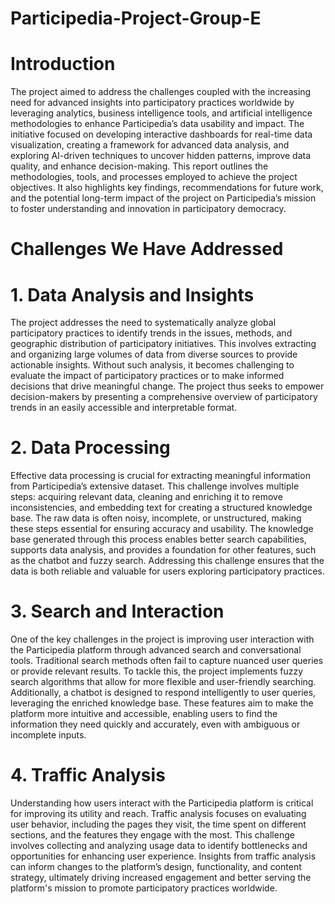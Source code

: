 # Participedia-Project-Group-E

# Introduction 
The project aimed to address the challenges coupled with the increasing need for advanced insights into participatory practices worldwide by leveraging analytics, business intelligence tools, and artificial intelligence methodologies to enhance Participedia’s data usability and impact. The initiative focused on developing interactive dashboards for real-time data visualization, creating a framework for advanced data analysis, and exploring AI-driven techniques to uncover hidden patterns, improve data quality, and enhance decision-making. This report outlines the methodologies, tools, and processes employed to achieve the project objectives. It also highlights key findings, recommendations for future work, and the potential long-term impact of the project on Participedia’s mission to foster understanding and innovation in participatory democracy.

# Challenges We Have Addressed

# 1.	Data Analysis and Insights
The project addresses the need to systematically analyze global participatory practices to identify trends in the issues, methods, and geographic distribution of participatory initiatives. This involves extracting and organizing large volumes of data from diverse sources to provide actionable insights. Without such analysis, it becomes challenging to evaluate the impact of participatory practices or to make informed decisions that drive meaningful change. The project thus seeks to empower decision-makers by presenting a comprehensive overview of participatory trends in an easily accessible and interpretable format.
# 2.	 Data Processing
Effective data processing is crucial for extracting meaningful information from Participedia’s extensive dataset. This challenge involves multiple steps: acquiring relevant data, cleaning and enriching it to remove inconsistencies, and embedding text for creating a structured knowledge base. The raw data is often noisy, incomplete, or unstructured, making these steps essential for ensuring accuracy and usability. The knowledge base generated through this process enables better search capabilities, supports data analysis, and provides a foundation for other features, such as the chatbot and fuzzy search. Addressing this challenge ensures that the data is both reliable and valuable for users exploring participatory practices.
# 3.    Search and Interaction
One of the key challenges in the project is improving user interaction with the Participedia platform through advanced search and conversational tools. Traditional search methods often fail to capture nuanced user queries or provide relevant results. To tackle this, the project implements fuzzy search algorithms that allow for more flexible and user-friendly searching. Additionally, a chatbot is designed to respond intelligently to user queries, leveraging the enriched knowledge base. These features aim to make the platform more intuitive and accessible, enabling users to find the information they need quickly and accurately, even with ambiguous or incomplete inputs.
# 4.   Traffic Analysis
Understanding how users interact with the Participedia platform is critical for improving its utility and reach. Traffic analysis focuses on evaluating user behavior, including the pages they visit, the time spent on different sections, and the features they engage with the most. This challenge involves collecting and analyzing usage data to identify bottlenecks and opportunities for enhancing user experience. Insights from traffic analysis can inform changes to the platform’s design, functionality, and content strategy, ultimately driving increased engagement and better serving the platform's mission to promote participatory practices worldwide.
